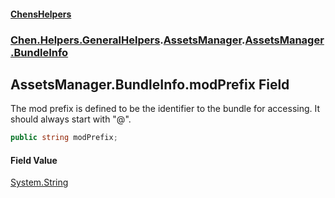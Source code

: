 #### [ChensHelpers](./index.md 'index')
### [Chen.Helpers.GeneralHelpers](./Chen-Helpers-GeneralHelpers.md 'Chen.Helpers.GeneralHelpers').[AssetsManager](./Chen-Helpers-GeneralHelpers-AssetsManager.md 'Chen.Helpers.GeneralHelpers.AssetsManager').[AssetsManager.BundleInfo](./Chen-Helpers-GeneralHelpers-AssetsManager-BundleInfo.md 'Chen.Helpers.GeneralHelpers.AssetsManager.BundleInfo')
## AssetsManager.BundleInfo.modPrefix Field
The mod prefix is defined to be the identifier to the bundle for accessing. It should always start with "@".  
```csharp
public string modPrefix;
```
#### Field Value
[System.String](https://docs.microsoft.com/en-us/dotnet/api/System.String 'System.String')  
